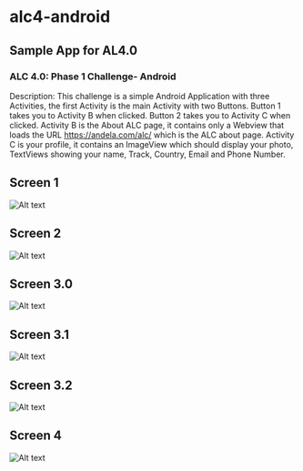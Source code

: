 # alc4-android
## Sample App for AL4.0
### ALC 4.0: Phase 1 Challenge- Android

Description:
This challenge is a simple Android Application with three Activities, the first Activity is the main Activity with two Buttons.
Button 1 takes you to Activity B when clicked.
Button 2 takes you to Activity C when clicked.
Activity B is the About ALC page, it contains only a Webview that loads the URL https://andela.com/alc/ which is the ALC about page.
Activity C is your profile, it contains an ImageView which should display your photo,
TextViews showing your name, Track, Country, Email and Phone Number.

## Screen 1
![Alt text](/screenshot/1.jpg?raw=true "Step 1")
## Screen 2
![Alt text](/screenshot/2.jpg?raw=true "Step 2")
## Screen 3.0
![Alt text](/screenshot/3.0jpg?raw=true "Step 3")
## Screen 3.1
![Alt text](/screenshot/3.1jpg?raw=true "Step 3")
## Screen 3.2
![Alt text](/screenshot/3.2jpg?raw=true "Step 3")

## Screen 4
![Alt text](/screenshot/4.jpg?raw=true "Step 4")